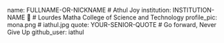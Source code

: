 name: FULLNAME-OR-NICKNAME # Athul Joy
institution: INSTITUTION-NAME 🚩 # Lourdes Matha College of Science and Technology
profile_pic: mona.png # iathul.jpg
quote: YOUR-SENIOR-QUOTE #  Go forward, Never Give Up
github_user: iathul 
